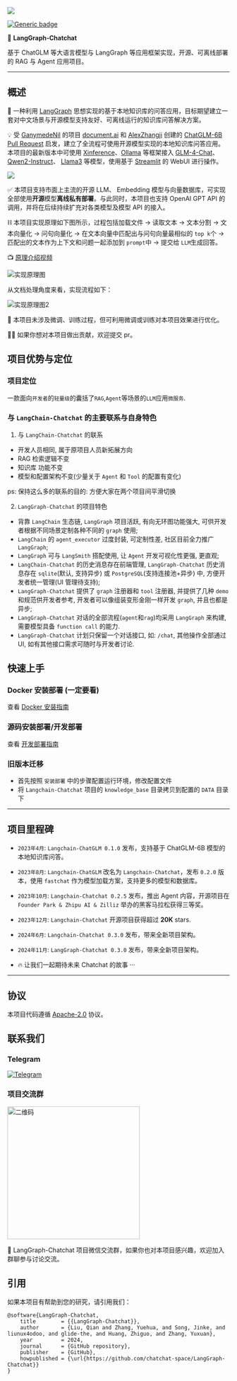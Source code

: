 ![](chatchat-server/chatchat/img/logo-long-langraph-chatchat.jpg)

[![Generic badge](https://img.shields.io/badge/python-3.9%7C3.10%7C3.11%7C3.12-blue.svg)](https://pypi.org/project/pypiserver/)

📃 **LangGraph-Chatchat**

基于 ChatGLM 等大语言模型与 LangGraph 等应用框架实现，开源、可离线部署的 RAG 与 Agent 应用项目。

---

## 概述

🤖️ 一种利用 [LangGraph](https://langchain-ai.github.io/langgraph/)
思想实现的基于本地知识库的问答应用，目标期望建立一套对中文场景与开源模型支持友好、可离线运行的知识库问答解决方案。

💡 受 [GanymedeNil](https://github.com/GanymedeNil) 的项目 [document.ai](https://github.com/GanymedeNil/document.ai)
和 [AlexZhangji](https://github.com/AlexZhangji)
创建的 [ChatGLM-6B Pull Request](https://github.com/THUDM/ChatGLM-6B/pull/216)
启发，建立了全流程可使用开源模型实现的本地知识库问答应用。本项目的最新版本中可使用 [Xinference](https://github.com/xorbitsai/inference)、[Ollama](https://github.com/ollama/ollama)
等框架接入 [GLM-4-Chat](https://github.com/THUDM/GLM-4)、 [Qwen2-Instruct](https://github.com/QwenLM/Qwen2)、 [Llama3](https://github.com/meta-llama/llama3)
等模型，使用基于 [Streamlit](https://github.com/streamlit/streamlit) 的 WebUI 进行操作。

![](docs/img/langchain_chatchat_0.3.0.png)

✅ 本项目支持市面上主流的开源 LLM、 Embedding 模型与向量数据库，可实现全部使用**开源**模型**离线私有部署**。与此同时，本项目也支持
OpenAI GPT API 的调用，并将在后续持续扩充对各类模型及模型 API 的接入。

⛓️ 本项目实现原理如下图所示，过程包括加载文件 -> 读取文本 -> 文本分割 -> 文本向量化 -> 问句向量化 ->
在文本向量中匹配出与问句向量最相似的 `top k`个 -> 匹配出的文本作为上下文和问题一起添加到 `prompt`中 -> 提交给 `LLM`生成回答。

📺 [原理介绍视频](https://www.bilibili.com/video/BV13M4y1e7cN/?share_source=copy_web&vd_source=e6c5aafe684f30fbe41925d61ca6d514)

![实现原理图](docs/img/langchain+chatglm.png)

从文档处理角度来看，实现流程如下：

![实现原理图2](docs/img/langchain+chatglm2.png)

🚩 本项目未涉及微调、训练过程，但可利用微调或训练对本项目效果进行优化。

🧑‍💻 如果你想对本项目做出贡献，欢迎提交 pr。

## 项目优势与定位

### 项目定位
一款面向`开发者`的`轻量级`的囊括了`RAG`,`Agent`等场景的`LLM`应用`微服务`.

### 与 `LangChain-Chatchat` 的主要联系与自身特色

1. 与 `LangChain-Chatchat` 的联系 
- 开发人员相同, 属于原项目人员新拓展方向
- RAG 检索逻辑不变
- 知识库 功能不变
- 模型和配置架构不变(少量关于 `Agent` 和 `Tool` 的配置有变化) 

ps: 保持这么多的联系的目的: 方便大家在两个项目间平滑切换

2. `LangGraph-Chatchat` 的项目特色
- 背靠 `LangChain` 生态链, `LangGraph` 项目活跃, 有向无环图功能强大, 可供开发者根据不同场景定制各种不同的 `graph` 使用;
- `LangChain` 的 `agent_executor` 过度封装, 可定制性差, 社区目前全力推广 `LangGraph`;
- `LangGraph` 可与 `LangSmith` 搭配使用, 让 `Agent` 开发可视化性更强, 更直观;
- `LangChain-Chatchat` 的历史消息存在前端管理, `LangGraph-Chatchat` 历史消息存在 `sqlite`(默认, 支持异步) 或 `PostgreSQL`(支持连接池+异步) 中, 方便开发者统一管理(UI 管理待支持);
- `LangGraph-Chatchat` 提供了 `graph` 注册器和 `tool` 注册器, 并提供了几种 `demo` 和规范供开发者参考, 开发者可以像组装变形金刚一样开发 `graph`, 并且也都是异步;
- `LangGraph-Chatchat` 对话的全部流程(`agent`和`rag`)均采用 `LangGraph` 来构建, 需要模型具备 `function call` 的能力.
- `LangGraph-Chatchat` 计划只保留一个对话接口, 如: `/chat`, 其他操作全部通过 UI, 如有其他接口需求可随时与开发者讨论. 

## 快速上手

### Docker 安装部署 (一定要看)

查看 [Docker 安装指南](docs/install/README_docker_install.md)

### 源码安装部署/开发部署

查看 [开发部署指南](docs/install/README_dev_install.md)

### 旧版本迁移

- 首先按照 `安装部署` 中的步骤配置运行环境，修改配置文件
- 将 `Langchain-Chatchat` 项目的 `knowledge_base` 目录拷贝到配置的 `DATA` 目录下

---

## 项目里程碑

+ `2023年4月`: `Langchain-ChatGLM 0.1.0` 发布，支持基于 ChatGLM-6B 模型的本地知识库问答。
+ `2023年8月`: `Langchain-ChatGLM` 改名为 `Langchain-Chatchat`，发布 `0.2.0` 版本，使用 `fastchat` 作为模型加载方案，支持更多的模型和数据库。
+ `2023年10月`: `Langchain-Chatchat 0.2.5` 发布，推出 Agent 内容，开源项目在`Founder Park & Zhipu AI & Zilliz`
  举办的黑客马拉松获得三等奖。
+ `2023年12月`: `Langchain-Chatchat` 开源项目获得超过 **20K** stars.
+ `2024年6月`: `Langchain-Chatchat 0.3.0` 发布，带来全新项目架构。
+ `2024年11月`: `LangGraph-Chatchat 0.3.0` 发布，带来全新项目架构。

+ 🔥 让我们一起期待未来 Chatchat 的故事 ···

---

## 协议

本项目代码遵循 [Apache-2.0](LICENSE) 协议。

## 联系我们

### Telegram

[![Telegram](https://img.shields.io/badge/Telegram-2CA5E0?style=for-the-badge&logo=telegram&logoColor=white "langchain-chatchat")](https://t.me/+RjliQ3jnJ1YyN2E9)

### 项目交流群

<img src="docs/img/wx_01.jpg" alt="二维码" width="300" />

🎉 LangGraph-Chatchat 项目微信交流群，如果你也对本项目感兴趣，欢迎加入群聊参与讨论交流。

## 引用

如果本项目有帮助到您的研究，请引用我们：

```
@software{LangGraph-Chatchat,
    title        = {{LangGraph-Chatchat}},
    author       = {Liu, Qian and Zhang, Yuehua, and Song, Jinke, and liunux4odoo, and glide-the, and Huang, Zhiguo, and Zhang, Yuxuan},
    year         = 2024,
    journal      = {GitHub repository},
    publisher    = {GitHub},
    howpublished = {\url{https://github.com/chatchat-space/LangGraph-Chatchat}}
}
```
